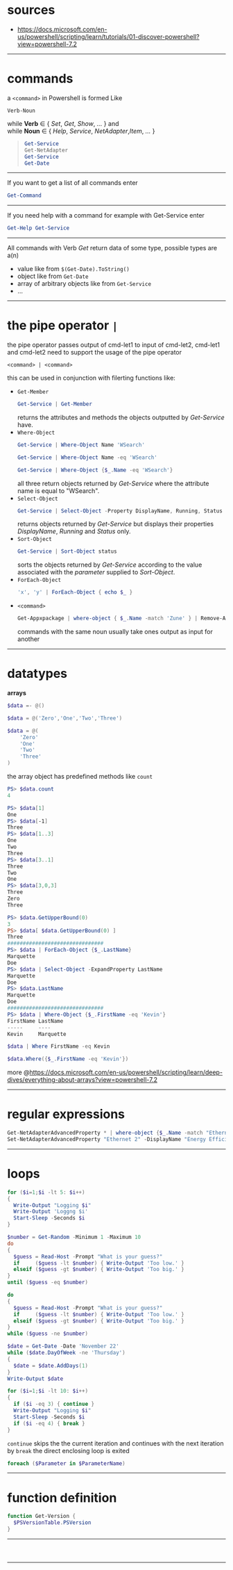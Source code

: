 # sources

+ https://docs.microsoft.com/en-us/powershell/scripting/learn/tutorials/01-discover-powershell?view=powershell-7.2


---

# commands

a `<command>` in Powershell is formed Like
```
Verb-Noun
```
while __Verb__ &isin; { _Set_, _Get_, _Show_, _..._ } and  
while __Noun__ &isin; { _Help_, _Service_, _NetAdapter_,_Item_, _..._ }  
  
>```POWERSHELL
>Get-Service
>Get-NetAdapter
>Get-Service
>Get-Date
>```

--- 

If you want to get a list of all commands enter
```POWERSHELL
Get-Command
```

---

If you need help with a command for example with Get-Service enter
```POWERSHELL
Get-Help Get-Service
```

---

All commands with Verb _Get_ return data of some type, possible types are a(n)
+ value like from `$(Get-Date).ToString()`
+ object like from `Get-Date`
+ array of arbitrary objects like from `Get-Service`
+ ...

---

# the pipe operator `|`

the pipe operator passes output of cmd-let1 to input of cmd-let2, cmd-let1 and cmd-let2 need to support the usage of the pipe operator
```
<command> | <command>
```

this can be used in conjunction with filerting functions like:
+ `Get-Member`
  ```powershell
  Get-Service | Get-Member
  ```
  returns the attributes and methods the objects outputted by _Get-Service_ have.
+ `Where-Object`
  ```POWERSHELL
  Get-Service | Where-Object Name 'WSearch'
  ```
  ```POWERSHELL
  Get-Service | Where-Object Name -eq 'WSearch'
  ```
  ```POWERSHELL
  Get-Service | Where-Object {$_.Name -eq 'WSearch'}
  ```
  all three return objects returned by _Get-Service_ where the attribute name is equal to "WSearch".
+ `Select-Object`
  ```POWERSHELL
  Get-Service | Select-Object -Property DisplayName, Running, Status
  ```
  returns objects returned by _Get-Service_ but displays their properties _DisplayName_, _Running_ and _Status_ only.
+ `Sort-Object`
  ```powershell
  Get-Service | Sort-Object status
  ```
  sorts the objects returned by _Get-Service_ according to the value associated with the _parameter_ supplied to _Sort-Object_.
+ `ForEach-Object`
  ```powershell
  'x', 'y' | ForEach-Object { echo $_ }
  ```
+ `<command>`
  ```powershell
  Get-Appxpackage | where-object { $_.Name -match 'Zune' } | Remove-AppxPackage
  ```
  commands with the same noun usually take ones output as input for another

---

# datatypes

__arrays__ 
  ```powershell
  $data =- @()
  ```
  ```powershell
  $data = @('Zero','One','Two','Three')
  ```
  ```powershell
  $data = @(
      'Zero'
      'One'
      'Two'
      'Three'
  )
  ```
  the array object has predefined methods like `count`
  ```powershell
  PS> $data.count
  4
  ```
  
  ```powershell
  PS> $data[1]
  One
  PS> $data[-1]
  Three
  PS> $data[1..3]
  One
  Two
  Three
  PS> $data[3..1]
  Three
  Two
  One
  PS> $data[3,0,3]
  Three
  Zero
  Three
  ```
  
  ```powershell
  PS> $data.GetUpperBound(0)
  3
  PS> $data[ $data.GetUpperBound(0) ]
  Three
  ###############################
  PS> $data | ForEach-Object {$_.LastName}
  Marquette
  Doe
  PS> $data | Select-Object -ExpandProperty LastName
  Marquette
  Doe
  PS> $data.LastName
  Marquette
  Doe
  ###############################
  PS> $data | Where-Object {$_.FirstName -eq 'Kevin'}
  FirstName LastName
  -----     ----
  Kevin     Marquette

  $data | Where FirstName -eq Kevin
  
  $data.Where({$_.FirstName -eq 'Kevin'})
  ```
  more @https://docs.microsoft.com/en-us/powershell/scripting/learn/deep-dives/everything-about-arrays?view=powershell-7.2

---

# regular expressions

```powershell
Get-NetAdapterAdvancedProperty * | where-object {$_.Name -match "Ethernet [0-9]" -and $_.DisplayName -match "Energy"}
Set-NetAdapterAdvancedProperty "Ethernet 2" -DisplayName "Energy Efficient Ethernet" -DisplayValue "off"
```

---

# loops

```powershell
for ($i=1;$i -lt 5: $i++)
{
  Write-Output "Logging $i"
  Write-Output 'Loggng $i'
  Start-Sleep -Seconds $i
}
```

```powershell
$number = Get-Random -Minimum 1 -Maximum 10
do 
{
  $guess = Read-Host -Prompt "What is your guess?"
  if     ($guess -lt $number) { Write-Output 'Too low.' }
  elseif ($guess -gt $number) { Write-Output 'Too big.' }
}
until ($guess -eq $number)
```

```powershell
do 
{
  $guess = Read-Host -Prompt "What is your guess?"
  if     ($guess -lt $number) { Write-Output 'Too low.' }
  elseif ($guess -gt $number) { Write-Output 'Too big.' }
}
while ($guess -ne $number)
```

```powershell
$date = Get-Date -Date 'November 22'
while ($date.DayOfWeek -ne 'Thursday')
{
  $date = $date.AddDays(1)
}
Write-Output $date
```

```powershell
for ($i=1;$i -lt 10: $i++)
{
  if ($i -eq 3) { continue }
  Write-Output "Logging $i"
  Start-Sleep -Seconds $i
  if ($i -eq 4) { break }
}
```
`continue` skips the the current iteration and continues with the next iteration
by `break` the direct enclosing loop is exited

```powershell
foreach ($Parameter in $ParameterName)
```

---
# function definition

```powershell
function Get-Version {
  $PSVersionTable.PSVersion
}
```

----

#

```powershell

```

----

#

```powershell

```
